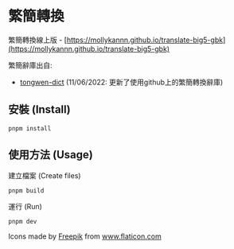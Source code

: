 # 繁簡轉換

繁簡轉換線上版 - [https://mollykannn.github.io/translate-big5-gbk](https://mollykannn.github.io/translate-big5-gbk)

繁簡辭庫出自:
- [tongwen-dict](https://github.com/tongwentang/tongwen-dict/)
(11/06/2022: 更新了使用github上的繁簡轉換辭庫)

## 安裝 (Install)

```shell
pnpm install
```

## 使用方法 (Usage)

建立檔案 (Create files)
```shell
pnpm build
```

運行 (Run)
```shell
pnpm dev
```

Icons made by <a href="http://www.freepik.com/" title="Freepik">Freepik</a> from <a href="https://www.flaticon.com/" title="Flaticon"> www.flaticon.com</a>